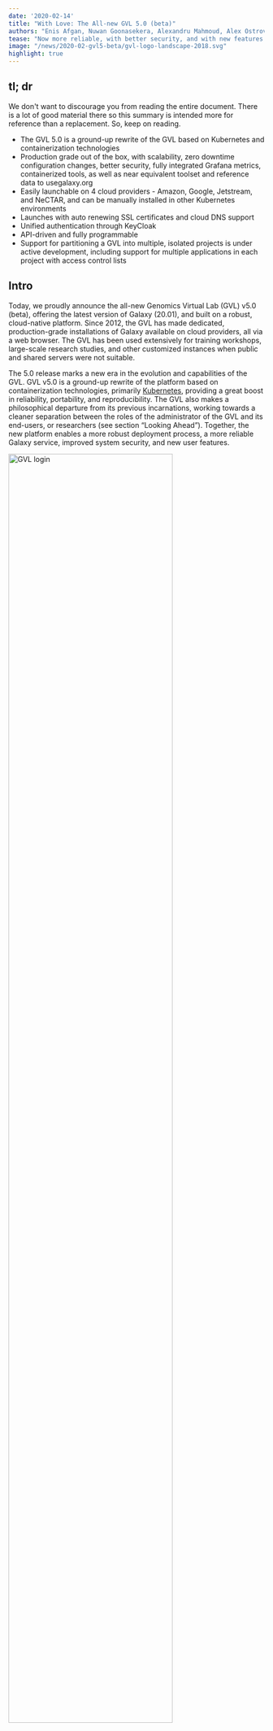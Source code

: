 ```yaml
---
date: '2020-02-14'
title: "With Love: The All-new GVL 5.0 (beta)"
authors: "Enis Afgan, Nuwan Goonasekera, Alexandru Mahmoud, Alex Ostrovsky, the GVL and Galaxy teams"
tease: "Now more reliable, with better security, and with new features."
image: "/news/2020-02-gvl5-beta/gvl-logo-landscape-2018.svg"
highlight: true
---
```


## tl; dr
We don't want to discourage you from reading the entire document. There is a lot of good material there so this summary is intended more for reference than a replacement. So, keep on reading.

- The GVL 5.0 is a ground-up rewrite of the GVL based on Kubernetes and containerization technologies
- Production grade out of the box, with scalability, zero downtime configuration changes, better security, fully integrated Grafana metrics, containerized tools, as well as near equivalent toolset and reference data to usegalaxy.org
- Easily launchable on 4 cloud providers - Amazon, Google, Jetstream, and NeCTAR, and can be manually installed in other Kubernetes environments
- Launches with auto renewing SSL certificates and cloud DNS support
- Unified authentication through KeyCloak
- API-driven and fully programmable
- Support for partitioning a GVL into multiple, isolated projects is under active development, including support for multiple applications in each project with access control lists

## Intro
Today, we proudly announce the all-new Genomics Virtual Lab (GVL) v5.0 (beta), offering the latest version of Galaxy (20.01), and built on a robust, cloud-native platform. Since 2012, the GVL has made dedicated, production-grade installations of Galaxy available on cloud providers, all via a web browser. The GVL has been used extensively for training workshops, large-scale research studies, and other customized instances when public and shared servers were not suitable.

The 5.0 release marks a new era in the evolution and capabilities of the GVL.
GVL v5.0 is a ground-up rewrite of the platform based on containerization
technologies, primarily [Kubernetes](https://kubernetes.io/), providing a great
boost in reliability, portability, and reproducibility. The GVL also makes a
philosophical departure from its previous incarnations, working towards a
cleaner separation between the roles of the administrator of the GVL and its
end-users, or researchers (see section “Looking Ahead”). Together, the new
platform enables a more robust deployment process, a more reliable Galaxy
service, improved system security, and new user features.

<div class="center"><a href="/news/2020-02-gvl5-beta/gvl-login.png">
    <img src="/news/2020-02-gvl5-beta/gvl-login.png"
     alt="GVL login" width="80%" />
</a></div>

This release was developed through a close collaboration among members of the Galaxy Team and the GVL Team, with contributions from the Galaxy community. If you encounter issues or have suggestions, please create [issues on GitHub](https://github.com/galaxyproject/galaxy-helm/issues) or reach out to us on [Gitter](https://gitter.im/galaxyproject/FederatedGalaxy).

## Availability
Getting access to a GVL instance is accomplished by launching your own instance on a cloud provider. Typically, we would expect a systems administrator to perform the launch and make the system available to the researchers in their group. The launch process, performed in a web browser via [CloudLaunch](https://launch.usegalaxy.org/), takes about 15 to 25 minutes (depending on the Cloud), after which a production-grade Galaxy instance is ready to be used. The entire platform is API driven, so it is now also possible to launch an instance via command line, REST API, or Python API, if you would like to automate the process.

A key feature of the GVL v5.0 is its uniform availability on at least 4 cloud providers, up from just 2 supported by the previous GVL. By combining the [CloudBridge library](http://cloudbridge.cloudve.org/), which provides an abstraction over differences in cloud providers, with software containers, it is now possible to launch an identical version of the GVL on Amazon, Google, Jetstream, and NeCTAR clouds (Azure support is pending). Choosing which provider you want to use is as simple as selecting the appropriate provider from the _Target_ dropdown in CloudLaunch.

<div class="center"><a href="/news/2020-02-gvl5-beta/five-clouds.png">
    <img src="/news/2020-02-gvl5-beta/five-clouds.png"
     alt="Multi-cloud selection" width="80%" />
</a></div>

## Management and Configurability
The GVL v5.0 also comes with an all-new implementation of CloudMan. CloudMan is a cloud resource and application manager. allowing applications to be deployed and configured while it manages the underlying cloud infrastructure. The new implementation is application agnostic, with applications other than Galaxy readily installable via [Helm](https://helm.sh/) (a package manager for Kubernetes applications).

Specifically for Galaxy, CloudMan offers a graphical management interface for Galaxy configuration files. Changing values of `galaxy.yml` or `job_conf.xml` for example can now be accomplished with a visual editor made available within the web browser. Adding new configuration files is also supported. Importantly, all configuration changes are performed with zero-downtime, so when you change a configuration value that requires a process restart, Galaxy will continue to be available and serve user requests during this entire period without users experiencing service disruption. An erroneous configuration can also be rolled back with the click of a button, as all configuration changes are versioned and tracked. Overall, we believe this makes Galaxy administration more accessible while retaining the benefits of a scripted configuration management approach. With this setup, for example, it is possible to manually edit a configuration file without having to setup and use a tool such as Ansible. Meanwhile, Helm will ensure the changes are tracked and can be reversed in case of an undesirable change.

<div class="center"><a href="/news/2020-02-gvl5-beta/cm-galaxy-configs.png">
    <img src="/news/2020-02-gvl5-beta/cm-galaxy-configs.png"
     alt="Visual Galaxy configuration via CloudMan" width="80%" />
</a></div>

Each GVL instance also connects to the [Galaxy Project’s CVMFS](https://galaxyproject.org/admin/reference-data-repo/). This CVMFS is a global, read-only file system that houses over 5TB of indexed reference data, as well as configuration files from [usegalaxy.org](https://usegalaxy.org). The GVL connects to this global CVMFS to deliver the same setup for cloud installations, providing the same breadth of tools as [usegalaxy.org](https://usegalaxy.org). Internal to the GVL, the CVMFS is configured to pre-cache common files in a global cache shared among all nodes in the cluster, further improving system performance.

## Controlled Performance and Monitoring
Since cloud computing became available, the ability to dynamically scale available resources has been a flagship feature. CloudMan allows you to leverage this feature by supporting dynamic cluster scaling to improve the performance of your jobs. Adding a new worker node to expand the capacity in your Galaxy cloud cluster takes only a few minutes and can be accomplished from within the web browser itself. The new nodes are provisioned from the underlying cloud provider and can just as easily be removed when the system load drops.

When should you scale? CloudMan now comes with a customizable status dashboard that monitors system status and allows you to react to the current load. By default, there are two dashboards: a system dashboard and a Galaxy dashboard. The system dashboard provides an overview of system resources, such as CPU and memory usage while the Galaxy dashboard provides insight into Galaxy metrics, such as the number of currently running jobs and distribution of tools used. The dashboard can be customized via [Grafana](https://grafana.com/) so the world is your oyster.

<div class="center"><a href="/news/2020-02-gvl5-beta/cluster-metrics.png">
    <img src="/news/2020-02-gvl5-beta/cluster-metrics.png"
     alt="CloudMan cluster metrics dashboard" width="80%" />
</a></div>

The new GVL can also be stopped overnight when not in use. This allows occasional users to reduce their server costs by stopping the VM overnight, and resuming it in the morning with all the services automatically becoming available within minutes.

## Security
GVL v5.0 also implements improved security practices. The authentication to the instance is predominantly managed via [Keycloak](https://www.keycloak.org/), a dedicated identity and access management service from RedHat that is now bundled with CloudMan. With Keycloak, you, as the administrator of this GVL instance, can create additional users for the system and allow them access to the CloudMan cluster controls only if they need it. Access to Galaxy is also simplified so the same username can be used to login to Galaxy without having to create or enter the password again. Access to Grafana can similarly use the same identity so you do not need to create a separate account for each service. Keycloak can also be easily configured to talk to GitHub, Twitter, Google, or any OpenID or SAML based service, making it easy to integrate institutional logins for the GVL. It additionally offers an option to provide Two-Factor Authentication that may be manually enabled.

It is now possible to launch GVL instances on any supported cloud with an automatically signed SSL certificate so all the traffic to and from the instance is encrypted. The only requirements are you either have cloud DNS available on your cloud, in which case a DNS name can be automatically assigned for you, or you can pre-map a DNS name to the instance IP address yourself. During launch, select the “Cloud DNS” option and assign a domain name, or if your cloud provider does not support it, select the “Manually Specify” option, in which case you must map the DNS to a floating IP yourself before launching the cluster. CloudMan will take care of the rest to setup a valid SSL certificate that will be automatically renewed before it expires.

<div class="center"><a href="/news/2020-02-gvl5-beta/ssl.png">
    <img src="/news/2020-02-gvl5-beta/ssl.png"
     alt="SSL certificate" width="80%" />
</a></div>

Additionally, the passwords for all the running services (eg, database, message queue, Grafana) on the GVL instance are automatically generated for each launch. The passwords are created on the instance as the services are being started and are stored in Kubernetes Secrets. Hence, they never travel across the Internet and the system is self-contained.

Moreover, Galaxy’s k8s job runner facilitates Galaxy’s integration with the underlying platform, allowing the GVL to run Galaxy jobs as isolated Kubernetes pods, separated at the system-level and running trusted containers maintained by the Galaxy community.

## Use Case: GTN Training Tutorials
To ensure proper functioning of the new GVL version, we have tested it using a number of representative Galaxy training tutorials from the Galaxy Training Network. The workflows were executed entirely using Docker containers for tools so they are completely reproducible and require no manual configuration or software installation. Granted, a number of the tutorials required updates to include tool updates or missing containers, implying arbitrary tutorials may not just work without intervention. However, once a tutorial has been validated, it will reliably run on any GVL instance and can be reliably used for future training workshops. If you encounter any issues running tools or workflows, please report them at https://github.com/galaxyproject/galaxy-helm/issues and we’ll do our best to fix them and make the GVL better for everyone!

The tutorials selected for validation were as follows (note that some tutorials still have open PRs with the required updates):

- [Introduction to Genome Assembly](https://training.galaxyproject.org/training-material/topics/assembly/tutorials/general-introduction/tutorial.html)
- [Genome annotation with Prokka](https://training.galaxyproject.org/training-material/topics/genome-annotation/tutorials/annotation-with-prokka/tutorial.html)
- [Unicycler Assembly](https://training.galaxyproject.org/training-material/topics/assembly/tutorials/unicycler-assembly/tutorial.html)
- [De novo transcriptome reconstruction with RNA-Seq](https://training.galaxyproject.org/training-material/topics/transcriptomics/tutorials/de-novo/tutorial.html)
- [Calling variants in non-diploid systems](https://training.galaxyproject.org/training-material/topics/variant-analysis/tutorials/non-dip/tutorial.html)
- [Identification of somatic and germline variants from tumor and normal sample pairs](https://training.galaxyproject.org/training-material/topics/variant-analysis/tutorials/somatic-variants/tutorial.html)

Of course, [Galaxy 101](https://training.galaxyproject.org/training-material/topics/introduction/tutorials/galaxy-intro-101/tutorial.html) works as well!

## How to Get Started?
Launching a GVL instance starts at CloudLaunch:
https://launch.usegalaxy.org/catalog/appliance/genomics-virtual-lab. Select the
_GVL 5.0 beta_ version and desired cloud provider, supply your cloud
credentials, and click _Next_, type your desired password for the admin user
and click _Launch_. It will take several minutes for the launch to build and,
once available, you will be presented with an access link to the instance. Note
that even after the link becomes available and you can access CloudMan, it will
take a few more minutes for Galaxy to start.

If you would like to personalize your launch, you can choose the name for your
virtual machine, the type of hardware to use, the size of disk available for
Galaxy data (default is 100GB), and a custom domain name before initiating the launch. Assuming you have
chosen to store your cloud credentials on CloudLaunch, you can always go to
your appliances page and see an up-to-date status of the instance. When you no
longer need the instance, just click the _Delete_ icon.

## Looking Ahead
As you may have noticed, this release is tagged as `beta`. Why `beta`? It’s a
big release, a really big one. The biggest to date for the GVL since its
initial release in 2014. This release has been in the making for over 3 years
and there are many moving, novel parts. With that in mind, it will take some
time to see how it behaves in the wild and ensure the supporting infrastructure
exists (eg, containerized tools). There are also some improvements planned,
such as better resource cleanup when a cluster is terminated, improved UI for
CloudMan, linking the authentication to [CILogon](https://www.cilogon.org/) and
Custos, documentation, Continuous Integration, and many more. (Did anyone say,
“I want to be a part of this and help!” If that's you, please [reach
out](https://gitter.im/galaxyproject/FederatedGalaxy).)

There are plans beyond the immediate 5.0 release to add major new functionality, most notably the ability to add multiple applications and projects into the same GVL by logically partitioning it and isolating projects from one another. For example, two different labs can share the same underlying cloud infrastructure to reduce costs while keeping their Galaxy installations completely separate. This is already partially functional in the current release. For example, Jupyter can be added to the current project by clicking the ‘Add Application’ link. Going forward, we plan to make it easy to extend the GVL with additional applications by simply writing a standard Helm Chart, which can then be plugged in. Both Galaxy and Jupyter have already been done this way. Overall, the concept of a project goes back to the topic of cleanly separating the roles of GVL users (ie, researchers) and systems administrator. The administrator will be able to restrict the quota and set of applications a given project has access to and isolate project users from infrastructure-level administrative details. This allows GVL users to focus on their problem domain, instead of having to worry about managing the GVL itself.

While CloudMan has traditionally been all about managing cloud resources, with this release of the GVL, CloudMan has also evolved into an independently usable Galaxy manager. Consider being able to just do `helm install cloudman` and get a production-grade installation of Galaxy in minutes that also allows you to subsequently manage the installation in a tractable, transparent way over a long time period. This process would work in exactly the same way on anything from a virtual machine, a Linux server, a Mac, and even a Windows laptop. CloudMan has conceptually been designed to work this way and before long, this very feature may be coming to a theatre near you.

As you may be able to tell, we are very excited about this milestone. We are hopeful that the GVL platform can, with time, become the default platform for deploying Galaxy around the world and not be predominantly tagged as the “Cloud” solution for Galaxy. With that in mind, if you have suggestions for or feedback, please join the [FederatedGalaxy channel on Gitter](https://gitter.im/galaxyproject/FederatedGalaxy) and help realize this goal.
